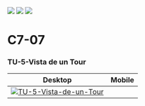 ![](https://img.shields.io/badge/node-16.17.0%20(LTS)-red)  ![](https://img.shields.io/badge/npm-8.19.2-orange)  ![](https://img.shields.io/badge/Typescript-4.8.3-lightgrey)  ![]()![]()![]()![]()

# C7-07

<h3>TU-5-Vista de un Tour</h3>
<table>
    <thead>
        <tr>
            <th>Desktop</th>
            <th>Mobile</th>
        </tr>
    </thead>
    <tbody>
        <tr>
            <td><a href='https://postimg.cc/LqGMn7J6' target='_blank'><img src='https://i.postimg.cc/fLRWgQZX/TU-5-Vista-de-un-Tour.png' border='0' alt='TU-5-Vista-de-un-Tour'/></a></td>
            <td></td>
        </tr>
    </tbody>
<table>